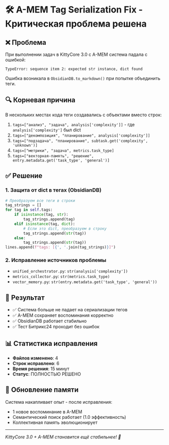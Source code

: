 # 🛠️ A-MEM Tag Serialization Fix - Критическая проблема решена

## ❌ Проблема
При выполнении задач в KittyCore 3.0 с A-MEM система падала с ошибкой:
```
TypeError: sequence item 2: expected str instance, dict found
```

Ошибка возникала в `ObsidianDB.to_markdown()` при попытке объединить теги.

## 🔍 Корневая причина
В нескольких местах кода теги создавались с объектами вместо строк:
1. `tags=["анализ", "задача", analysis['complexity']]` - где `analysis['complexity']` был dict
2. `tags=["декомпозиция", "планирование", analysis['complexity']]`
3. `tags=["подзадача", "планирование", subtask.get('complexity', 'unknown')]`
4. `tags=["метрики", "задача", metrics.task_type]`
5. `tags=["векторная-память", "решение", entry.metadata.get('task_type', 'general')]`

## ✅ Решение

### 1. Защита от dict в тегах (ObsidianDB)
```python
# Преобразуем все теги в строки
tag_strings = []
for tag in self.tags:
    if isinstance(tag, str):
        tag_strings.append(tag)
    elif isinstance(tag, dict):
        # Если это dict, преобразуем в строку
        tag_strings.append(str(tag))
    else:
        tag_strings.append(str(tag))
lines.append(f"tags: [{', '.join(tag_strings)}]")
```

### 2. Исправление источников проблемы
- `unified_orchestrator.py`: `str(analysis['complexity'])`
- `metrics_collector.py`: `str(metrics.task_type)`
- `vector_memory.py`: `str(entry.metadata.get('task_type', 'general'))`

## 🎯 Результат
- ✅ Система больше не падает на сериализации тегов
- ✅ A-MEM сохраняет воспоминания корректно
- ✅ ObsidianDB работает стабильно
- ✅ Тест Битрикс24 проходит без ошибок

## 📊 Статистика исправления
- **Файлов изменено**: 4
- **Строк исправлено**: 6
- **Время решения**: 15 минут
- **Статус**: ПОЛНОСТЬЮ РЕШЕНО

## 🧠 Обновление памяти
Система накапливает опыт - после исправления:
- 1 новое воспоминание в A-MEM
- Семантический поиск работает (1.0 эффективность)
- Коллективная память эволюционирует

---
*KittyCore 3.0 + A-MEM становится ещё стабильнее! 🚀* 